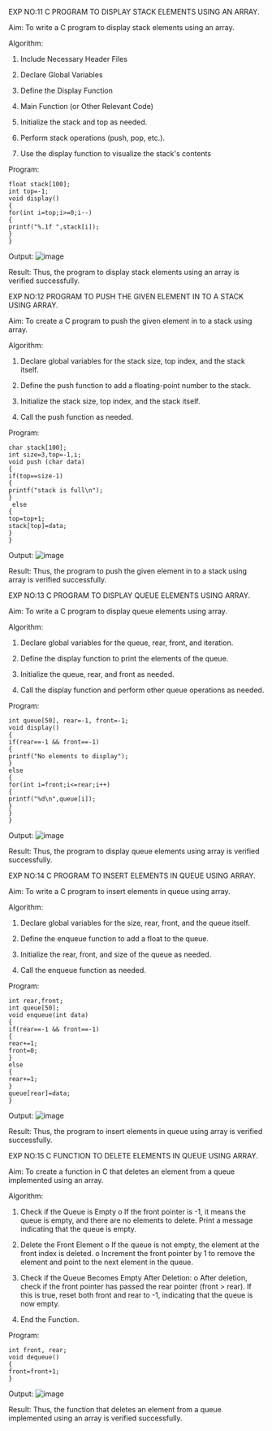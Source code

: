 EXP NO:11
C PROGRAM TO DISPLAY STACK ELEMENTS USING AN ARRAY.

Aim: To write a C program to display stack elements using an array. 

Algorithm:

1. Include Necessary Header Files

2. Declare Global Variables

3. Define the Display Function

4. Main Function (or Other Relevant Code)

5. Initialize the stack and top as needed.

6. Perform stack operations (push, pop, etc.).

7. Use the display function to visualize the stack's contents

Program:
```
float stack[100];
int top=-1;
void display()
{
for(int i=top;i>=0;i--)
{
printf("%.1f ",stack[i]);
}
}
```
Output:
![image](https://github.com/user-attachments/assets/702913be-8ddb-4862-8227-5d75457286d2)

Result:
Thus, the program to display stack elements using an array is verified successfully.

EXP NO:12
PROGRAM TO PUSH THE GIVEN ELEMENT IN TO A STACK USING ARRAY.

Aim: To create
a C program to push the given element in to a stack using array.

Algorithm:

1. Declare global variables for the stack size, top index, and the stack itself.

2. Define the push function to add a floating-point number to the stack.

3. Initialize the stack size, top index, and the stack itself.

4. Call the push function as needed.

Program:
```
char stack[100];
int size=3,top=-1,i;
void push (char data)
{
if(top==size-1)
{
printf("stack is full\n");
}
 else
{
top=top+1;
stack[top]=data;
}
}
```
Output:
![image](https://github.com/user-attachments/assets/c8f95795-97fd-48de-8229-bf7a6a22569a)

Result:
Thus, the program to push the given element in to a stack using array is verified
successfully.

EXP NO:13
C PROGRAM TO DISPLAY QUEUE ELEMENTS USING ARRAY. 

Aim: To write a C program to
display queue elements using array.

Algorithm:

1. Declare global variables for the queue, rear, front, and iteration.

2. Define the display function to print the elements of the queue.

3. Initialize the queue, rear, and front as needed.

4. Call the display function and perform other queue operations as needed.

Program:
```
int queue[50], rear=-1, front=-1;
void display()
{
if(rear==-1 && front==-1)
{
printf("No elements to display");
}
else
{
for(int i=front;i<=rear;i++)
{
printf("%d\n",queue[i]);
}
}
}
```
Output:
![image](https://github.com/user-attachments/assets/fc1ca79f-f79a-4b3f-9698-4de4ffc6ff55)

Result:
Thus, the program to display queue elements using array is verified successfully.

EXP NO:14
C PROGRAM TO INSERT ELEMENTS IN QUEUE USING ARRAY. 

Aim: To write a C program
to insert elements in queue using array.

Algorithm:

1. Declare global variables for the size, rear, front, and the queue itself.

2. Define the enqueue function to add a float to the queue.

3. Initialize the rear, front, and size of the queue as needed.

4. Call the enqueue function as needed.

Program:
```
int rear,front;
int queue[50];
void enqueue(int data)
{
if(rear==-1 && front==-1)
{
rear+=1;
front=0;
}
else
{
rear+=1;
}
queue[rear]=data;
}
```
Output:
![image](https://github.com/user-attachments/assets/a0770383-7e13-4a81-9089-7ae99afabebf)

Result:
Thus, the program to insert elements in queue using array is verified successfully.

EXP NO:15
C FUNCTION TO DELETE ELEMENTS IN QUEUE USING ARRAY.

Aim:
To create a function in C that deletes an element from a queue implemented using an
array.

Algorithm:

1. Check if the Queue is Empty o If the front pointer is -1, it means the queue is
empty, and there are no elements to delete. Print a message indicating that the
queue is empty.

2. Delete the Front Element o If the queue is not empty, the element at the front
index is deleted. o Increment the front pointer by 1 to remove the element and
point to the next element in the queue.

3. Check if the Queue Becomes Empty After Deletion: o After deletion, check if the
front pointer has passed the rear pointer (front > rear). If this is true, reset both
front and rear to -1, indicating that the queue is now empty.

4. End the Function.
   
Program:
```
int front, rear;
void dequeue()
{
front=front+1;
}
```
Output:
![image](https://github.com/user-attachments/assets/fbd6af8e-a53d-4ec5-b533-5cbae2130085)

Result:
Thus, the function that deletes an element from a queue implemented using an array is
verified successfully.
